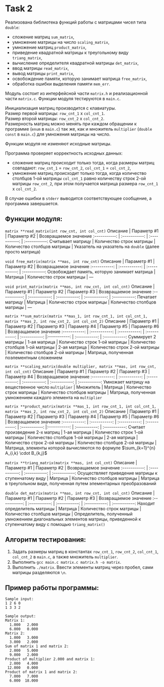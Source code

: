 # Task 2

Реализована библиотека функций работы с матрицами чисел типа `double`:
- сложение матриц `sum_matrix`,
- умножение матрицы на число `scaling_matrix`,
- умножение матриц `product_matrix`,
- приведение квадратной матрицы к треугольному виду `triang_matrix`,
- вычисление определителя квадратной матрицы `det_matrix`,
- ввод матрицы `read_matrix`,
- вывод матрицы `print_matrix`,
- освобождение памяти, которую занимает матрица `free_matrix`,
- обработка ошибки выделения памяти `mem_err`.

Модуль состоит из интерфейсной части `matrix.h` и реализационной части `matrix.c`. Функции модуля тестируются в `main.c`.

Инициализация матриц производится с клавиатуры. <br>
Размер первой матрицы: `row_cnt_1` x `col_cnt_1`. <br>
Размер второй матрицы: `row_cnt_2` x `col_cnt_2`. <br>
Размерность матриц можно менять при каждом обращении к программе (`enum` в `main.c`) так же, как и множитель `multiplier` (`double const` в `main.c`) для умножения матрицы на число.

Функции модуля не изменяют исходные матрицы.

Программа проверяет корректность исходных данных:
- сложение матриц происходит только тогда, когда размеры матриц совпадают: `row_cnt_1` = `row_cnt_2`, `col_cnt_1` = `col_cnt_2`,
- умножение матриц происходит только тогда, когда количество столбцов 1-ой матрицы `col_cnt_1` равно количеству строк 2-ой матрицы `row_cnt_2`, при этом получается матрица размера `row_cnt_1` x `col_cnt_2`. 

В случае ошибки в `stderr` выводится соответствующее сообщение, а программа завершается.

## Функции модуля:

`matrix **read_matrix(int row_cnt, int col_cnt)`
Описание | Параметр #1 | Параметр #2 | Возвращаемое значение
:-----------: | :-----------: | :-----------: | :-----------:
Считывает матрицу | Количество строк матрицы | Количество столбцов матрицы | Указатель на указатель на `double` (далее просто матрица)

`void free_matrix(matrix **mas, int row_cnt)`
Описание | Параметр #1 | Параметр #2 | Возвращаемое значение
:-----------: | :-----------: | :-----------: | :-----------:
Освобождает память, которую занимает матрица | Матрица | Количество строк матрицы | —

`void print_matrix(matrix **mas, int row_cnt, int col_cnt)`
Описание | Параметр #1 | Параметр #2 | Параметр #3 | Возвращаемое значение
:-----------: | :-----------: | :-----------: | :-----------: | :-----------:
Печатает матрицу | Матрица | Количество строк матрицы | Количество столбцов матрицы | —

`matrix **sum_matrix(matrix **mas_1, int row_cnt_1, int col_cnt_1, matrix **mas_2, int row_cnt_2, int col_cnt_2)`
Описание | Параметр #1 | Параметр #2 | Параметр #3 | Параметр #4 | Параметр #5 | Параметр #6 | Возвращаемое значение
:-----------: | :-----------: | :-----------: | :-----------: | :-----------: |:-----------: | :-----------: | :-----------:
Суммирует 2 матрицы | 1-ая матрица | Количество строк 1-ой матрицы | Количество столбцов 1-ой матрицы | 2-ая матрица | Количество строк 2-ой матрицы | Количество столбцов 2-ой матрицы | Матрица, полученная поэлементным сложением

`matrix **scaling_matrix(double multiplier, matrix **mas, int row_cnt, int col_cnt)`
Описание | Параметр #1 | Параметр #2 | Параметр #3 | Параметр #4 | Возвращаемое значение
:-----------: | :-----------: | :-----------: | :-----------: | :-----------: | :-----------:
Умножает матрицу на вещественное число `multiplier` | Множитель | Матрица | Количество строк матрицы | Количество столбцов матрицы | Матрица, полученная умножением каждого элемента на `multiplier`

`matrix **product_matrix(matrix **mas_1, int row_cnt_1, int col_cnt_1, matrix **mas_2, int row_cnt_2, int col_cnt_2)`
Описание | Параметр #1 | Параметр #2 | Параметр #3 | Параметр #4 | Параметр #5 | Параметр #6 | Возвращаемое значение
:-----------: | :-----------: | :-----------: | :-----------: | :-----------: |:-----------: | :-----------: | :-----------:
Считает произведение 2-х матриц | 1-ая матрица | Количество строк 1-ой матрицы | Количество столбцов 1-ой матрицы | 2-ая матрица | Количество строк 2-ой матрицы | Количество столбцов 2-ой матрицы | Матрица, элементы которой вычисляются по формуле $\sum_{k=1}^{n} A_{i,k} \cdot B_{k,j}$

`matrix **triang_matrix(matrix **mas, int col_cnt)`
Описание | Параметр #1 | Параметр #2 | Возвращаемое значение
:-----------: | :-----------: | :-----------: | :-----------:
Осуществляет приведение матрицы к ступенчатому виду | Матрица | Количество столбцов матрицы | Матрица в треугольном виде, полученная путем элементарных преобразований

`double det_matrix(matrix **mas, int row_cnt, int col_cnt)`
Описание | Параметр #1 | Параметр #2 | Параметр #3 | Возвращаемое значение
:-----------: | :-----------: | :-----------: | :-----------: | :-----------:
Находит определитель матрицы | Матрица | Количество строк матрицы | Количество столбцов матрицы | Определитель, полученный умножением диагональных элементов матрицы, приведенной к ступенчатому виду с помощью `triang_matrix()`

## Алгоритм тестирования:
1. Задать размеры матриц в константах `row_cnt_1`, `row_cnt_2`, `col_cnt_1`, `col_cnt_2` в `main.c`, а также множитель `multiplier`.
2. Выполнить `gcc main.c matrix.c matrix.h -o matrix`.
3. Выполнить `./matrix`. Ввести элементы матриц через пробел, сами матрицы разделяются `\n`.

## Пример работы программы:
```shell
Sample input: 
1 2 6 0
1 3 3 2

Sample output:
Matrix 1:
  1.000   2.000 
  6.000   0.000 
Matrix 2:
  1.000   3.000 
  3.000   2.000 
Sum of matrix 1 and matrix 2:
  2.000   5.000 
  9.000   2.000 
Product of multiplier 2.000 and matrix 1:
  2.000   4.000 
 12.000   0.000 
Product of matrix 1 and matrix 2:
  7.000   7.000 
  6.000  18.000 
```